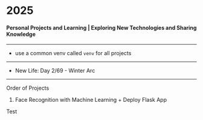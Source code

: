 # 2025
#### Personal Projects and Learning | Exploring New Technologies and Sharing Knowledge

---

- use a common venv called `venv` for all projects

--- 

- New Life: Day 2/69 - Winter Arc

---
Order of Projects

1. Face Recognition with Machine Learning + Deploy Flask App


Test
